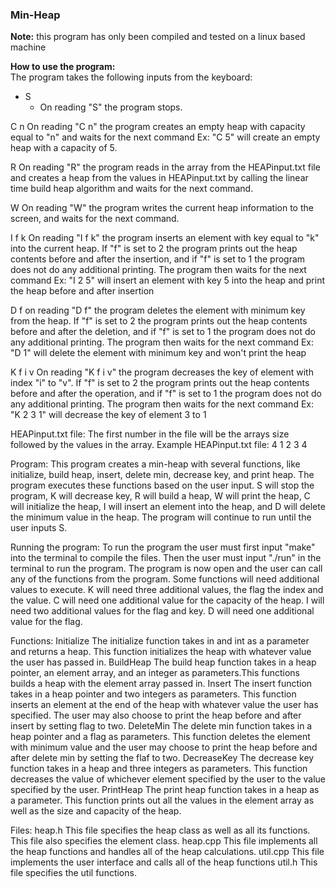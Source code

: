 ### Min-Heap

**Note:** this program has only been compiled and tested on a linux based machine

**How to use the program:**     
The program takes the following inputs from the keyboard:   
- S     
    - On reading "S" the program stops.

C n
On reading "C n" the program creates an empty heap with capacity equal to "n" and waits for the next command
Ex: "C 5" will create an empty heap with a capacity of 5.

R
On reading "R" the program reads in the array from the HEAPinput.txt file and creates a heap from the values in HEAPinput.txt by calling the linear time build heap algorithm and waits for the next command.

W
On reading "W" the program writes the current heap information to the screen, and waits for the next command.

I f k
On reading "I f k" the program inserts an element with key equal to "k" into the current heap. If "f" is set to 2 the program prints out the heap contents before and after the insertion, and if "f" is set to 1 the program does not do any additional printing. The program then waits for the next command
Ex: "I 2 5" will insert an element with key 5 into the heap and print the heap before and after insertion

D f
on reading "D f" the program deletes the element with minimum key from the heap. If "f" is set to 2 the program prints out the heap contents before and after the deletion, and if "f" is set to 1 the program does not do any additional printing. The program then waits for the next command
Ex: "D 1" will delete the element with minimum key and won't print the heap

K f i v
On reading "K f i v" the program decreases the key of element with index "i" to "v". If "f" is set to 2 the program prints out the heap contents before and after the operation, and if "f" is set to 1 the program does not do any additional printing. The program then waits for the next command
Ex: "K 2 3 1" will decrease the key of element 3 to 1

HEAPinput.txt file:
The first number in the file will be the arrays size followed by the values in the array.
Example HEAPinput.txt file:
4
1
2
3
4

Program:
This program creates a min-heap with several functions, like initialize, build heap, insert, delete min, decrease key, and print heap. The program executes these functions based on the user input. S will stop the program, K will decrease key, R will build a heap, W will print the heap, C will initialize the heap, I will insert an element into the heap, and D will delete the minimum value in the heap. The program will continue to run until the user inputs S. 

Running the program:
To run the program the user must first input "make" into the terminal to compile the files. Then the user must input "./run" in the terminal to run the program. The program is now open and the user can call any of the functions from the program. Some functions will need additional values to execute. K will need three additional values, the flag the index and the value. C will need one additional value for the capacity of the heap. I will need two additional values for the flag and key. D will need one additional value for the flag.

Functions:
Initialize
The initialize function takes in and int as a parameter and returns a heap. This function initializes the heap with whatever value the user has passed in.
BuildHeap
The build heap function takes in a heap pointer, an element array, and an integer as parameters.This functions builds a heap with the element array passed in. 
Insert
The insert function takes in a heap pointer and two integers as parameters. This function inserts an element at the end of the heap with whatever value the user has specified. The user may also choose to print the heap before and after insert by setting flag to two.
DeleteMin
The delete min function takes in a heap pointer and a flag as parameters. This function deletes the element with minimum value and the user may choose to print the heap before and after delete min by setting the flaf to two.
DecreaseKey
The decrease key function takes in a heap and three integers as parameters. This function decreases the value of whichever element specified by the user to the value specified by the user.
PrintHeap
The print heap function takes in a heap as a parameter. This function prints out all the values in the element array as well as the size and capacity of the heap.

Files:
heap.h
This file specifies the heap class as well as all its functions. This file also specifies the element class.
heap.cpp
This file implements all the heap functions and handles all of the heap calculations.
util.cpp
This file implements the user interface and calls all of the heap functions
util.h
This file specifies the util functions. 

